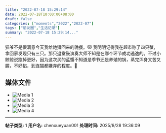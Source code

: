 ```yaml
---
title: "2022-07-18 15:29:14"
date: 2022-07-18T10:00:00+08:00
draft: false
categories: ["moments","2022","2022-07"]
tags: ["朋友圈","生活记录"]
summary: "2022-07-18 15:29:14..."
---
```


猫爷不是很满意今天我给她猎回来的晚餐。😾
​
​我明明记得我在超市称了四只蟹，拿回家发现只有三只。那只退堂鼓演奏大师不知是在哪个环节成功逃逸的。不过小鲸鲸说跑掉更好，因为这次买的蓝蟹不知道是季节还是养殖的锅，蒸完浑身又苦又腥，不好掐，到连猫都嫌弃的程度。🤮

## 媒体文件

- ![Media 1](/Moments/photos/2022-07-18/202207181529140.jpg)
- ![Media 2](/Moments/photos/2022-07-18/202207181529141.jpg)
- ![Media 3](/Moments/photos/2022-07-18/202207181529142.jpg)
- ![Media 4](/Moments/photos/2022-07-18/202207181529143.jpg)

---

**帖子类型:** 1
**用户名:** chenxueyuan001
**处理时间:** 2025/8/28 19:36:09